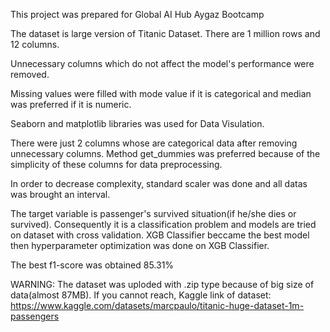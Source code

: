This project was prepared for Global AI Hub Aygaz Bootcamp

The dataset is large version of Titanic Dataset. There are 1 million rows and 12 columns.

Unnecessary columns which do not affect the model's performance were removed. 

Missing values were filled with mode value if it is categorical and median was preferred if it is numeric.

Seaborn and matplotlib libraries was used for Data Visulation.

There were just 2 columns whose are categorical data after removing unnecessary columns. Method get_dummies was preferred because of the simplicity of these columns for data preprocessing.

In order to decrease complexity, standard scaler was done and all datas was brought an interval.

The target variable is passenger's survived situation(if he/she dies or survived). Consequently it is a classification problem and models are tried on dataset with cross validation. XGB Classifier beccame the best model then hyperparameter optimization was done on XGB Classifier. 

The best f1-score was obtained 85.31%

WARNING: The dataset was uploded with .zip type because of big size of data(almost 87MB). If you cannot reach, Kaggle link of dataset: https://www.kaggle.com/datasets/marcpaulo/titanic-huge-dataset-1m-passengers
